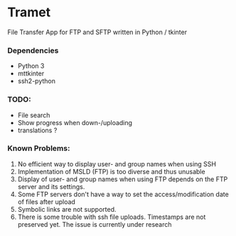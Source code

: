 # Tramet
File Transfer App for FTP and SFTP written in Python / tkinter

### Dependencies
* Python 3
* mttkinter
* ssh2-python

### TODO:
* File search
* Show progress when down-/uploading
* translations ?

### Known Problems:
1. No efficient way to display user- and group names when using SSH
2. Implementation of MSLD (FTP) is too diverse and thus unusable
3. Display of user- and group names when using FTP depends on the FTP server and its settings.
4. Some FTP servers don't have a way to set the access/modification date of files after upload
5. Symbolic links are not supported.
6. There is some trouble with ssh file uploads. Timestamps are not preserved yet. The issue is currently under research